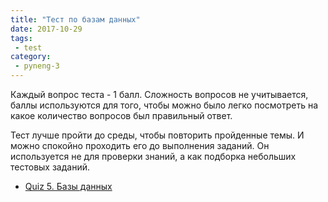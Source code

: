 ```yaml
---
title: "Тест по базам данных"
date: 2017-10-29
tags:
 - test
category:
 - pyneng-3
---
```


Каждый вопрос теста - 1 балл. Сложность вопросов не учитывается, баллы используются для того, чтобы можно было легко посмотреть на какое количество вопросов был правильный ответ.

Тест лучше пройти до среды, чтобы повторить пройденные темы.
И можно спокойно проходить его до выполнения заданий.
Он используется не для проверки знаний, а как подборка небольших тестовых заданий.

* [Quiz 5. Базы данных](https://goo.gl/forms/ObkHH8p2putlXuou2)

